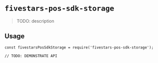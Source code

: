 # `fivestars-pos-sdk-storage`

> TODO: description

## Usage

```
const fivestarsPosSdkStorage = require('fivestars-pos-sdk-storage');

// TODO: DEMONSTRATE API
```
